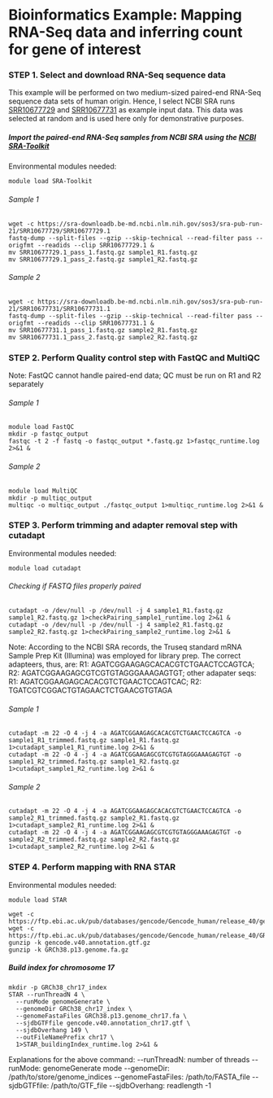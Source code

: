 Bioinformatics Example: Mapping RNA-Seq data and inferring count for gene of interest
=====================================================================================

### STEP 1. Select and download RNA-Seq sequence data
This example will be performed on two medium-sized paired-end RNA-Seq sequence data sets of human origin. Hence, I select NCBI SRA runs [SRR10677729](https://www.ncbi.nlm.nih.gov/sra/?term=SRR10677729) and [SRR10677731](https://www.ncbi.nlm.nih.gov/sra/?term=SRR10677731) as example input data. This data was selected at random and is used here only for demonstrative purposes.

##### Import the paired-end RNA-Seq samples from NCBI SRA using the [NCBI SRA-Toolkit](https://github.com/ncbi/sra-tools)

Environmental modules needed:
```
module load SRA-Toolkit
```

###### Sample 1
```
wget -c https://sra-downloadb.be-md.ncbi.nlm.nih.gov/sos3/sra-pub-run-21/SRR10677729/SRR10677729.1
fastq-dump --split-files --gzip --skip-technical --read-filter pass --origfmt --readids --clip SRR10677729.1 &
mv SRR10677729.1_pass_1.fastq.gz sample1_R1.fastq.gz
mv SRR10677729.1_pass_2.fastq.gz sample1_R2.fastq.gz
```

###### Sample 2
```
wget -c https://sra-downloadb.be-md.ncbi.nlm.nih.gov/sos3/sra-pub-run-21/SRR10677731/SRR10677731.1
fastq-dump --split-files --gzip --skip-technical --read-filter pass --origfmt --readids --clip SRR10677731.1 &
mv SRR10677731.1_pass_1.fastq.gz sample2_R1.fastq.gz
mv SRR10677731.1_pass_2.fastq.gz sample2_R2.fastq.gz
```

### STEP 2. Perform Quality control step with FastQC and MultiQC

Note: FastQC cannot handle paired-end data; QC must be run on R1 and R2 separately

###### Sample 1
```
module load FastQC
mkdir -p fastqc_output
fastqc -t 2 -f fastq -o fastqc_output *.fastq.gz 1>fastqc_runtime.log 2>&1 &
```

###### Sample 2
```
module load MultiQC
mkdir -p multiqc_output
multiqc -o multiqc_output ./fastqc_output 1>multiqc_runtime.log 2>&1 &
```

### STEP 3. Perform trimming and adapter removal step with cutadapt

Environmental modules needed:
```
module load cutadapt
```

###### Checking if FASTQ files properly paired
```
cutadapt -o /dev/null -p /dev/null -j 4 sample1_R1.fastq.gz sample1_R2.fastq.gz 1>checkPairing_sample1_runtime.log 2>&1 &
cutadapt -o /dev/null -p /dev/null -j 4 sample2_R1.fastq.gz sample2_R2.fastq.gz 1>checkPairing_sample2_runtime.log 2>&1 &
```
Note: According to the NCBI SRA records, the Truseq standard mRNA Sample Prep Kit (Illumina) was employed for library prep. The correct adapteers, thus, are: R1: AGATCGGAAGAGCACACGTCTGAACTCCAGTCA; R2: AGATCGGAAGAGCGTCGTGTAGGGAAAGAGTGT; other adapater seqs: R1: AGATCGGAAGAGCACACGTCTGAACTCCAGTCAC; R2: TGATCGTCGGACTGTAGAACTCTGAACGTGTAGA

###### Sample 1
```
cutadapt -m 22 -O 4 -j 4 -a AGATCGGAAGAGCACACGTCTGAACTCCAGTCA -o sample1_R1_trimmed.fastq.gz sample1_R1.fastq.gz 1>cutadapt_sample1_R1_runtime.log 2>&1 &
cutadapt -m 22 -O 4 -j 4 -a AGATCGGAAGAGCGTCGTGTAGGGAAAGAGTGT -o sample1_R2_trimmed.fastq.gz sample1_R2.fastq.gz 1>cutadapt_sample1_R2_runtime.log 2>&1 &
```

###### Sample 2
```
cutadapt -m 22 -O 4 -j 4 -a AGATCGGAAGAGCACACGTCTGAACTCCAGTCA -o sample2_R1_trimmed.fastq.gz sample2_R1.fastq.gz 1>cutadapt_sample2_R1_runtime.log 2>&1 &
cutadapt -m 22 -O 4 -j 4 -a AGATCGGAAGAGCGTCGTGTAGGGAAAGAGTGT -o sample2_R2_trimmed.fastq.gz sample2_R2.fastq.gz 1>cutadapt_sample2_R2_runtime.log 2>&1 &
```

### STEP 4. Perform mapping with RNA STAR

Environmental modules needed:
```
module load STAR
```

```
wget -c https://ftp.ebi.ac.uk/pub/databases/gencode/Gencode_human/release_40/gencode.v40.annotation.gtf.gz
wget -c https://ftp.ebi.ac.uk/pub/databases/gencode/Gencode_human/release_40/GRCh38.p13.genome.fa.gz
gunzip -k gencode.v40.annotation.gtf.gz
gunzip -k GRCh38.p13.genome.fa.gz
```

##### Build index for chromosome 17

```
mkdir -p GRCh38_chr17_index
STAR --runThreadN 4 \
  --runMode genomeGenerate \
  --genomeDir GRCh38_chr17_index \
  --genomeFastaFiles GRCh38.p13.genome_chr17.fa \
  --sjdbGTFfile gencode.v40.annotation_chr17.gtf \
  --sjdbOverhang 149 \
  --outFileNamePrefix chr17 \
  1>STAR_buildingIndex_runtime.log 2>&1 &
```

Explanations for the above command: 
  --runThreadN: number of threads
  --runMode: genomeGenerate mode
  --genomeDir: /path/to/store/genome_indices
  --genomeFastaFiles: /path/to/FASTA_file
  --sjdbGTFfile: /path/to/GTF_file
  --sjdbOverhang: readlength -1
